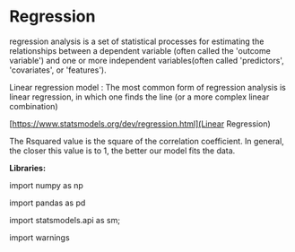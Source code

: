 # Regression

regression analysis is a set of statistical processes for estimating the relationships between a dependent variable (often called the 'outcome variable')
and one or more independent variables(often called 'predictors', 'covariates', or 'features').

Linear regression model : The most common form of regression analysis is linear regression, in which one finds the line (or a more complex linear combination) 

[https://www.statsmodels.org/dev/regression.html](Linear Regression)

The Rsquared value is the square of the correlation coefficient.
In general, the closer this value is to 1, the better our model fits the data. 

**Libraries:** 

import numpy as np

import pandas as pd

import statsmodels.api as sm;

import warnings
